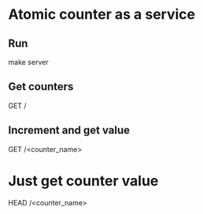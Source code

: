 # Atomic counter as a service

## Run
make server

## Get counters
GET /

## Increment and get value
GET /<counter_name>

# Just get counter value
HEAD /<counter_name>
